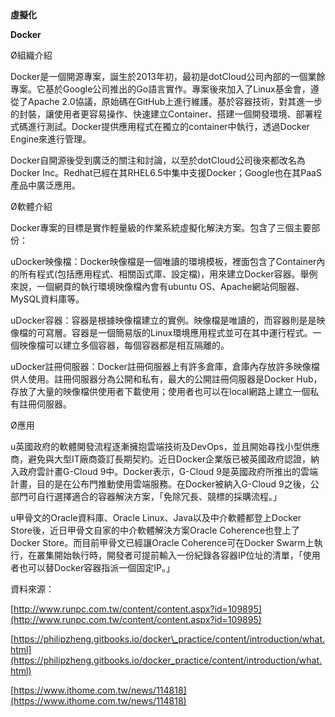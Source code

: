 **虛擬化**

**Docker**

Ø組織介紹

Docker是一個開源專案，誕生於2013年初，最初是dotCloud公司內部的一個業餘專案。它基於Google公司推出的Go語言實作。專案後來加入了Linux基金會，遵從了Apache 2.0協議，原始碼在GitHub上進行維護。基於容器技術，對其進一步的封裝，讓使用者更容易操作、快速建立Container、搭建一個開發環境、部署程式碼進行測試。Docker提供應用程式在獨立的container中執行，透過Docker Engine來進行管理。



Docker自開源後受到廣泛的關注和討論，以至於dotCloud公司後來都改名為Docker Inc。Redhat已經在其RHEL6.5中集中支援Docker；Google也在其PaaS產品中廣泛應用。



Ø軟體介紹

Docker專案的目標是實作輕量級的作業系統虛擬化解決方案。包含了三個主要部份：

uDocker映像檔：Docker映像檔是一個唯讀的環境模板，裡面包含了Container內的所有程式\(包括應用程式、相關函式庫、設定檔\)，用來建立Docker容器。舉例來說，一個網頁的執行環境映像檔內會有ubuntu OS、Apache網站伺服器、MySQL資料庫等。

uDocker容器：容器是根據映像檔建立的實例。映像檔是唯讀的，而容器則是是映像檔的可寫層。容器是一個簡易版的Linux環境應用程式並可在其中運行程式。一個映像檔可以建立多個容器，每個容器都是相互隔離的。

uDocker註冊伺服器：Docker註冊伺服器上有許多倉庫，倉庫內存放許多映像檔供人使用。註冊伺服器分為公開和私有，最大的公開註冊伺服器是Docker Hub，存放了大量的映像檔供使用者下載使用；使用者也可以在local網路上建立一個私有註冊伺服器。



Ø應用

u英國政府的軟體開發流程逐漸擁抱雲端技術及DevOps，並且開始尋找小型供應商，避免與大型IT廠商簽訂長期契約。近日Docker企業版已被英國政府認證，納入政府雲計畫G-Cloud 9中。Docker表示，G-Cloud 9是英國政府所推出的雲端計畫，目的是在公布門推動使用雲端服務。在Docker被納入G-Cloud 9之後，公部門可自行選擇適合的容器解決方案，「免除冗長、競標的採購流程。」

u甲骨文的Oracle資料庫、Oracle Linux、Java以及中介軟體都登上Docker Store後，近日甲骨文自家的中介軟體解決方案Oracle Coherence也登上了Docker Store。而目前甲骨文已經讓Oracle Coherence可在Docker Swarm上執行，在叢集開始執行時，開發者可提前輸入一份紀錄各容器IP位址的清單，「使用者也可以替Docker容器指派一個固定IP。」



資料來源：

[http://www.runpc.com.tw/content/content.aspx?id=109895](http://www.runpc.com.tw/content/content.aspx?id=109895)

[https://philipzheng.gitbooks.io/docker\_practice/content/introduction/what.html](https://philipzheng.gitbooks.io/docker_practice/content/introduction/what.html)

[https://www.ithome.com.tw/news/114818](https://www.ithome.com.tw/news/114818)



